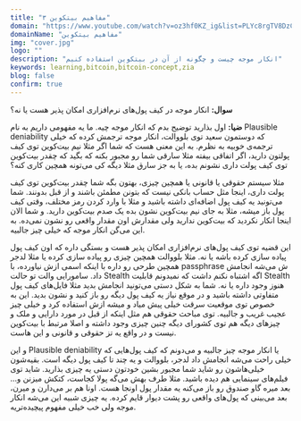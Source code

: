 ```yaml
---
title: "مفاهیم بیتکوین ۳"
domain: "https://www.youtube.com/watch?v=oz3hf0KZ_ig&list=PLYc8rgTV8DzC29873Qt1kzvgZGHNxce7_&index=3"
domainName: "مفاهیم بیتکوین"
img: "cover.jpg"
logo: ""
description: "انکار موجه چیست و چگونه از آن در بیتکوین استفاده کنیم"
keywords: learning,bitcoin,bitcoin-concept,zia
blog: false
confirm: true
---
```


**سوال:** انکار موجه در کیف پول‌های نرم‌افزاری امکان پذیر هست یا نه؟

**ضیا:** اول بذارید توضیح بدم که انکار موجه چیه. ما یه مفهومی داریم به نام Plausible deniability که دوستمون سعید توی بلووالت، انکار موجه ترجمش کرده که خیلی ترجمه‌ی خوبیه به نظرم. به این معنی هست که شما اگر مثلا نیم بیت‌کوین توی کیف پولتون دارید، اگر اتفاقی بیفته مثلا سارقی شما رو مجبور بکنه که بگید که چقدر بیت‌کوین توی کیف پولت داری نشونم بده، یا به جز سارق مثلا دیگه کی می‌تونه همچین کاری کنه؟

مثلا سیستم حقوقی یا قانونی یا همچین چیزی، بهتون بگه شما چقدر بیت‌کوین توی کیف پولت داری، اینجا مثل حساب بانکی نیست که بتونن مطمئن باشند و از قبل بدونند. شما می‌تونید یه کیف پول اضافه‌ای داشته باشید و مثلا با وارد کردن رمز مختلف، وقتی کیف پول باز میشه، مثلا به جای نیم بیت‌کوین نشون بده یک صدم بیت‌کوین دارید. و شما الان اینجا انکار نکردید که بیت‌کوین ندارید ولی مقدارش اون مقدار واقعی رو نشون نمی‌ده. به این می‌گن انکار موجه که خیلی چیز جالبیه.

این قضیه توی کیف پول‌های نرم‌افزاری امکان پذیر هست و بستگی داره که اون کیف پول پیاده سازی کرده باشه یا نه. مثلا بلووالت همچین چیزی رو پیاده سازی کرده یا مثلا لدجر همچین طرحی رو داره با اینکه اسمی ازش نیاورده، با passphrase ش می‌شه انجامش داد. سامورایی والت تو حالت Stealth اگه اشتباه نکنم داشت که نمیدونم قابلیت Stealth هنوز وجود داره یا نه. شما به شکل دستی می‌تونید انجامش بدید مثلا فایل‌های کیف پول متفاوتی داشته باشید و در موقع نیاز یه کیف پول دیگه رو باز کنید و نشون بدید. این به خصوص توی موقعیت سرقت خیلی پیش میاد و میشه ازش استفاده کرد و خیلی چیز عجیب غریب و جالبیه. توی مباحث حقوقی هم مثل اینکه از قبل در مورد دارایی و ملک و چیزهای دیگه هم توی کشورای دیگه چنین چیزی وجود داشته و اصلا مرتبط با بیت‌کوین نیست و در واقع یه تز حقوقی و قانونی و این هاست.

و این Plausible deniability یا انکار موجه چیز جالبیه و می‌دونم که کیف پول‌هایی که خیلی راحت می‌شه انجامش داد لدجر، بلووالت و یه چند تا کیف پول دیگه است. بقیه‌شون خیلی‌هاشون رو شاید شما مجبور بشین خودتون دستی یه چیزی بذارید. شاید توی فیلم‌های سینمایی هم دیده باشید. مثلا طرف بهش می‌گه پولا کجاست، کتکش میزنن و... بعد میره گاو صندوق رو باز می‌کنه یه مقدار پول اونجا هست. اونا هم بر می‌دارن و میرن، بعد می‌بینی که پول‌های واقعی رو پشت دیوار قایم کرده. یه چیزی شبیه این می‌شه انکار موجه ولی خب خیلی مفهوم پیچیده‌تریه.
